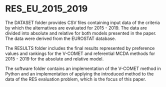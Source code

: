 # RES_EU_2015_2019

The DATASET folder provides CSV files containing input data of the criteria by which the alternatives are evaluated for 2015 - 2019. The data are divided into absolute and relative for both models presented in the paper. The data were derived from the EUROSTAT database.

The RESULTS folder includes the final results represented by preference values and rankings for the V-COMET and referential MCDA methods for 2015 - 2019 for the absolute and relative model.

The software folder contains an implementation of the V-COMET method in Python and an implementation of applying the introduced method to the data of the RES evaluation problem, which is the focus of this paper.
